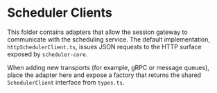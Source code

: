 # Scheduler Clients

This folder contains adapters that allow the session gateway to communicate with the scheduling service. The default implementation, `httpSchedulerClient.ts`, issues JSON requests to the HTTP surface exposed by `scheduler-core`.

When adding new transports (for example, gRPC or message queues), place the adapter here and expose a factory that returns the shared `SchedulerClient` interface from `types.ts`.
